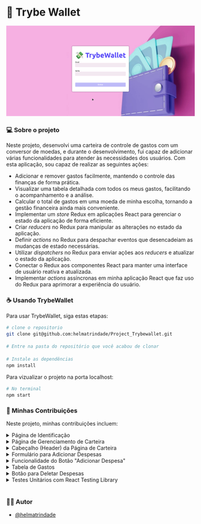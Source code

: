 # 💸 Trybe Wallet

![Trybe Wallet](src/trybeWallet.gif)

### 💻 Sobre o projeto
Neste projeto, desenvolvi uma carteira de controle de gastos com um conversor de moedas, e durante o desenvolvimento, fui capaz de adicionar várias funcionalidades para atender às necessidades dos usuários. Com esta aplicação, sou capaz de realizar as seguintes ações:

- Adicionar e remover gastos facilmente, mantendo o controle das finanças de forma prática.
- Visualizar uma tabela detalhada com todos os meus gastos, facilitando o acompanhamento e a análise.
- Calcular o total de gastos em uma moeda de minha escolha, tornando a gestão financeira ainda mais conveniente.
- Implementar um _store_ Redux em aplicações React para gerenciar o estado da aplicação de forma eficiente.
- Criar _reducers_ no Redux para manipular as alterações no estado da aplicação.
- Definir _actions_ no Redux para despachar eventos que desencadeiam as mudanças de estado necessárias.
- Utilizar _dispatchers_ no Redux para enviar ações aos _reducers_ e atualizar o estado da aplicação.
- Conectar o Redux aos componentes React para manter uma interface de usuário reativa e atualizada.
- Implementar _actions_ assíncronas em minha aplicação React que faz uso do Redux para aprimorar a experiência do usuário.

### ☕ Usando TrybeWallet

Para usar TrybeWallet, siga estas etapas:

```bash
# clone o repositorio
git clone git@github.com:helmatrindade/Project_Trybewallet.git

# Entre na pasta do repositório que você acabou de clonar

# Instale as dependências
npm install

```

Para vizualizar o projeto na porta localhost:

```bash
# No terminal
npm start
```

### 🤗 Minhas Contribuições

Neste projeto, minhas contribuições incluem:
<details>
<summary>Página de Identificação</summary>

- Criei uma página de identificação na qual a pessoa usuária pode inserir seu e-mail e senha.
- Esta página foi definida como a página inicial do aplicativo.
- Implementei a rota para esta página como `/`.
- Implementei a validação do formato do e-mail, assegurando que ele esteja em um formato válido, como 'alguem@alguem.com'.
- Garanti que a senha tenha 6 ou mais caracteres.
- Adicionei um botão para realizar a autenticação.
- O botão foi projetado para ser **desabilitado** caso o e-mail não esteja em um formato válido ou a senha tenha menos de 6 caracteres.

- Implementei a funcionalidade de salvar o e-mail no estado global da aplicação com a chave "_email_" assim que a pessoa usuária fizer o login com sucesso.

- Após o clique no botão de login, a rota é automaticamente redirecionada para `/carteira`, proporcionando uma transição suave para a próxima etapa da aplicação.
</details>

<details>
<summary>Página de Gerenciamento de Carteira</summary>

- Desenvolvi uma página para gerenciar a carteira de gastos em diversas moedas, que é renderizada por um componente chamado Wallet.

- A rota para esta página foi configurada como /carteira.
</details>

<details>
<summary>Cabeçalho (Header) da Página de Carteira</summary>

- Criei um cabeçalho (Header) para a página de carteira, que incluiu as seguintes características:

- O componente Header foi renderizado dentro do componente Wallet.

- Adicionei um elemento para exibir o e-mail da pessoa usuária que fez login.

- Adicionei um elemento para mostrar qual câmbio está sendo utilizado, que neste caso é 'BRL'.

- Inicialmente, configurei esse elemento para exibir o valor 0.
</details>

<details>
<summary>Formulário para Adicionar Despesas</summary>

- Desenvolvi um formulário para adicionar uma despesa, que incluiu as seguintes características:

- O componente WalletForm foi renderizado dentro do componente Wallet.

- Adicionei um campo para adicionar o valor da despesa.

- Incluí um campo para adicionar a descrição da despesa.

- Implementei um campo para selecionar em qual moeda a despesa será registrada.

- Criei um campo para adicionar o método de pagamento, que é um 'select' e a pessoa usuária pode escolher entre 'Dinheiro', 'Cartão de crédito' e 'Cartão de débito'.

- Adicionei um campo para selecionar uma categoria (tag) para a despesa, que é um dropdown com opções como 'Alimentação', 'Lazer', 'Trabalho', 'Transporte' e 'Saúde'.

- Configurei o formulário para salvar todas as informações no estado global.

- Adicionei um botão com o texto 'Adicionar despesa' para salvar as informações da despesa no estado global e atualizar a soma de despesas no header.

</details>

<details>
<summary>Funcionalidade do Botão "Adicionar Despesa"</summary>

- Desenvolvi a funcionalidade do botão "Adicionar despesa" de modo que, ao clicar no botão, as seguintes ações sejam executadas:

- Os valores dos campos são salvos no estado da aplicação na chave expenses, dentro de um array que contém todas as despesas que foram adicionadas.
- Após adicionar a despesa, a soma total das despesas é atualizada no header.
</details>

<details>
<summary>Tabela de Gastos</summary>

- Criei uma tabela de gastos com as seguintes características:

- O componente Table foi renderizado dentro do componente Wallet.
- A tabela possui um cabeçalho com os seguintes valores: Descrição, Tag, Método de pagamento, Valor, Moeda, Câmbio utilizado, Valor convertido, Moeda de conversão, Editar/Excluir.

- Implementei a lógica para que a tabela seja alimentada pelo estado da aplicação.


- O campo de Moeda contém o nome da moeda, como "Dólar Americano/Real Brasileiro" e "Euro/Real Brasileiro".

- O elemento que exibe a Moeda de conversão é sempre 'Real'.
</details>

<details>
<summary>Botão para Deletar Despesas</summary>

- Criei um botão para deletar uma despesa da tabela com as seguintes características:

- O botão é o último item da linha da tabela.
- Quando o botão é clicado, as seguintes ações ocorrem:
- A despesa é deletada do estado global.
- A despesa deixa de ser exibida na tabela.
- O valor total exibido no header é alterado.
</details>

<details>
<summary>Testes Unitários com React Testing Library</summary>

- Desenvolvi testes unitários utilizando a biblioteca React Testing Library para cobrir a página de login do aplicativo.

- Esses testes foram criados com o objetivo de garantir que a página de login funcione corretamente, renderizando os elementos esperados e permitindo a interação adequada com os campos de e-mail e senha, bem como a validação do redirecionamento para a rota /carteira após o clique no botão "Entrar". Eles são parte fundamental do processo de garantir que a funcionalidade do aplicativo esteja correta e que a página de login esteja de acordo com as expectativas do usuário.
</details>

<br>

### 🙋‍♀️  Autor

- [@helmatrindade](https://github.com/helmatrindade)